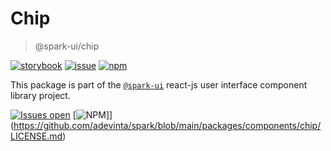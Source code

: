 # Chip

> @spark-ui/chip

[![storybook](https://img.shields.io/badge/storybook-black?logo=storybook)](https://sparkui.vercel.app/?path=/docs/components-chip--docs)
[![issue](https://img.shields.io/badge/report%20a%20bug-black?logo=openbugbounty&logoColor=red)](https://github.com/adevinta/spark/issues/new?&projects=4&template=bug-report.yml&assignees=&labels=Component,Component%3A%20chip)
[![npm](https://img.shields.io/npm/dt/%40spark-ui/chip?logo=npm&labelColor=black)](https://www.npmjs.com/package/@spark-ui/chip)

This package is part of the [`@spark-ui`](https://github.com/adevinta/spark) react-js user interface component library project.

[![Issues open](https://img.shields.io/github/issues-search/adevinta/spark?query=is%3Aopen%20label%3A%22Component%3A%20chip%22&logo=openbugbounty&logoColor=red&label=issues%20open&color=red)](https://github.com/adevinta/spark/issues?q=is%3Aopen+label%3Achip)
[![NPM](https://img.shields.io/npm/l/%40spark-ui%2Fchip)]](https://github.com/adevinta/spark/blob/main/packages/components/chip/LICENSE.md)
